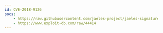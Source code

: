 ```yaml
---
id: CVE-2018-9126
pocs:
    - https://raw.githubusercontent.com/jaeles-project/jaeles-signatures/master/cves/dotnetnuke-dnnarticle-lfi-cve-2018-9126.yaml
    - https://www.exploit-db.com/raw/44414
---
```

